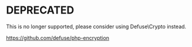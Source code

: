 # DEPRECATED

This is no longer supported, please consider using Defuse\Crypto instead.

https://github.com/defuse/php-encryption
